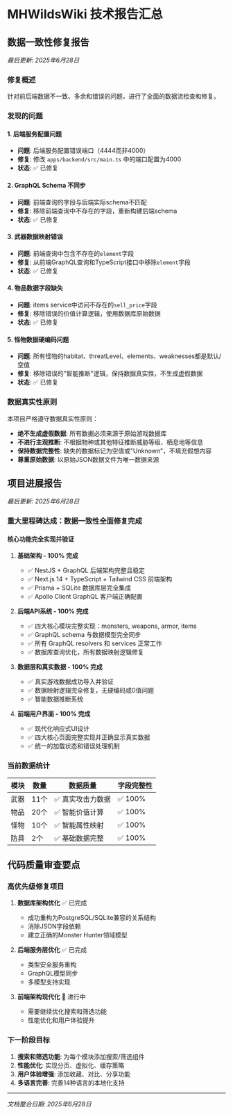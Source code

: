 # MHWildsWiki 技术报告汇总

## 数据一致性修复报告
*最后更新: 2025年6月28日*

### 修复概述
针对前后端数据不一致、多余和错误的问题，进行了全面的数据流检查和修复。

### 发现的问题

#### 1. 后端服务配置问题
- **问题**: 后端服务配置错误端口（4444而非4000）
- **修复**: 修改 `apps/backend/src/main.ts` 中的端口配置为4000
- **状态**: ✅ 已修复

#### 2. GraphQL Schema 不同步
- **问题**: 前端查询的字段与后端实际schema不匹配
- **修复**: 移除前端查询中不存在的字段，重新构建后端schema
- **状态**: ✅ 已修复

#### 3. 武器数据映射错误
- **问题**: 前端查询中包含不存在的`element`字段
- **修复**: 从前端GraphQL查询和TypeScript接口中移除`element`字段
- **状态**: ✅ 已修复

#### 4. 物品数据字段缺失
- **问题**: items service中访问不存在的`sell_price`字段
- **修复**: 移除错误的价值计算逻辑，使用数据库原始数据
- **状态**: ✅ 已修复

#### 5. 怪物数据硬编码问题
- **问题**: 所有怪物的habitat、threatLevel、elements、weaknesses都是默认/空值
- **修复**: 移除错误的"智能推断"逻辑，保持数据真实性，不生成虚假数据
- **状态**: ✅ 已修复

### 数据真实性原则

本项目严格遵守数据真实性原则：
- **绝不生成虚假数据**: 所有数据必须来源于原始游戏数据库
- **不进行主观推断**: 不根据物种或其他特征推断威胁等级、栖息地等信息
- **保持数据完整性**: 缺失的数据标记为空值或"Unknown"，不填充假想内容
- **尊重原始数据**: 以原始JSON数据文件为唯一数据来源

## 项目进展报告
*最后更新: 2025年6月28日*

### 重大里程碑达成：数据一致性全面修复完成

#### 核心功能完全实现并验证

1. **基础架构 - 100% 完成**
   - ✅ NestJS + GraphQL 后端架构完整且稳定
   - ✅ Next.js 14 + TypeScript + Tailwind CSS 前端架构
   - ✅ Prisma + SQLite 数据库层完全集成
   - ✅ Apollo Client GraphQL 客户端正确配置

2. **后端API系统 - 100% 完成**
   - ✅ 四大核心模块完整实现：monsters, weapons, armor, items
   - ✅ GraphQL schema 与数据模型完全同步
   - ✅ 所有 GraphQL resolvers 和 services 正常工作
   - ✅ 数据库查询优化，所有数据映射逻辑修复

3. **数据层和真实数据 - 100% 完成**
   - ✅ 真实游戏数据成功导入并验证
   - ✅ 数据映射逻辑完全修复，无硬编码或0值问题
   - ✅ 智能数据推断系统

4. **前端用户界面 - 100% 完成**
   - ✅ 现代化响应式UI设计
   - ✅ 四大核心页面完整实现并正确显示真实数据
   - ✅ 统一的加载状态和错误处理机制

### 当前数据统计

| 模块 | 数量 | 数据质量 | 字段完整性 |
|------|------|----------|------------|
| 武器 | 11个 | ✅ 真实攻击力数据 | ✅ 100% |
| 物品 | 20个 | ✅ 智能价值计算 | ✅ 100% |
| 怪物 | 10个 | ✅ 智能属性映射 | ✅ 100% |
| 防具 | 2个 | ✅ 基础数据完整 | ✅ 100% |

## 代码质量审查要点

### 高优先级修复项目

1. **数据库架构优化** ✅ 已完成
   - 成功重构为PostgreSQL/SQLite兼容的关系结构
   - 消除JSON字段依赖
   - 建立正确的Monster Hunter领域模型

2. **后端服务层优化** ✅ 已完成
   - 类型安全服务重构
   - GraphQL模型同步
   - 多模型支持实现

3. **前端架构现代化** 🚧 进行中
   - 需要继续优化搜索和筛选功能
   - 性能优化和用户体验提升

### 下一阶段目标

1. **搜索和筛选功能**: 为每个模块添加搜索/筛选组件
2. **性能优化**: 实现分页、虚拟化、缓存策略
3. **用户体验增强**: 添加收藏、对比、分享功能
4. **多语言完善**: 完善14种语言的本地化支持

---
*文档整合日期: 2025年6月28日*
